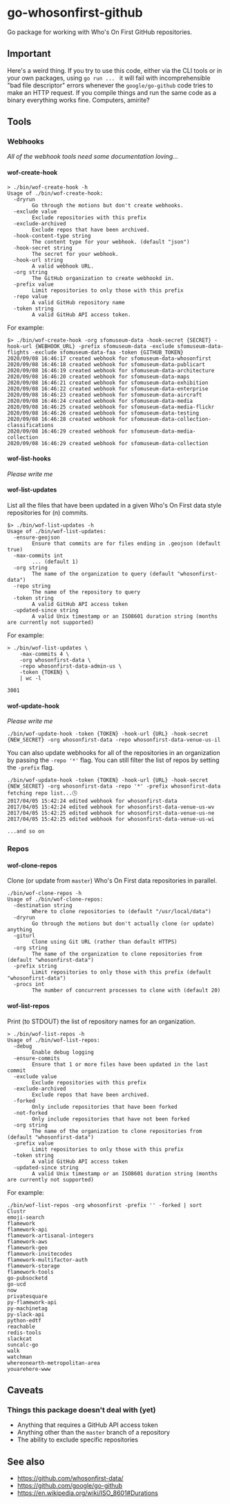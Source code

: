 # go-whosonfirst-github

Go package for working with Who's On First GitHub repositories.

## Important

Here's a weird thing. If you try to use this code, either via the CLI tools or in your own packages, using `go run ... ` it will fail with incomprehensible "bad file descriptor" errors whenever the `google/go-github` code tries to make an HTTP request. If you compile things and run the same code as a binary everything works fine. Computers, amirite?

## Tools

### Webhooks

_All of the webhook tools need some documentation loving..._

#### wof-create-hook

```
> ./bin/wof-create-hook -h
Usage of ./bin/wof-create-hook:
  -dryrun
    	Go through the motions but don't create webhooks.
  -exclude value
    	Exclude repositories with this prefix
  -exclude-archived
    	Exclude repos that have been archived.
  -hook-content-type string
    	The content type for your webhook. (default "json")
  -hook-secret string
    	The secret for your webhook.
  -hook-url string
    	A valid webhook URL.
  -org string
    	The GitHub organization to create webhookd in.
  -prefix value
    	Limit repositories to only those with this prefix
  -repo value
    	A valid GitHub repository name
  -token string
    	A valid GitHub API access token.
```

For example:

```
$> ./bin/wof-create-hook -org sfomuseum-data -hook-secret {SECRET} -hook-url {WEBHOOK_URL} -prefix sfomuseum-data -exclude sfomuseum-data-flights -exclude sfomuseum-data-faa -token {GITHUB_TOKEN}
2020/09/08 16:46:17 created webhook for sfomuseum-data-whosonfirst
2020/09/08 16:46:18 created webhook for sfomuseum-data-publicart
2020/09/08 16:46:19 created webhook for sfomuseum-data-architecture
2020/09/08 16:46:20 created webhook for sfomuseum-data-maps
2020/09/08 16:46:21 created webhook for sfomuseum-data-exhibition
2020/09/08 16:46:22 created webhook for sfomuseum-data-enterprise
2020/09/08 16:46:23 created webhook for sfomuseum-data-aircraft
2020/09/08 16:46:24 created webhook for sfomuseum-data-media
2020/09/08 16:46:25 created webhook for sfomuseum-data-media-flickr
2020/09/08 16:46:26 created webhook for sfomuseum-data-testing
2020/09/08 16:46:28 created webhook for sfomuseum-data-collection-classifications
2020/09/08 16:46:29 created webhook for sfomuseum-data-media-collection
2020/09/08 16:46:29 created webhook for sfomuseum-data-collection
```

#### wof-list-hooks

_Please write me_

#### wof-list-updates

List all the files that have been updated in a given Who's On First data style repositories for (n) commits.

```
$> ./bin/wof-list-updates -h
Usage of ./bin/wof-list-updates:
  -ensure-geojson
    	Ensure that commits are for files ending in .geojson (default true)
  -max-commits int
    	... (default 1)
  -org string
    	The name of the organization to query (default "whosonfirst-data")
  -repo string
    	The name of the repository to query
  -token string
    	A valid GitHub API access token
  -updated-since string
    	A valid Unix timestamp or an ISO8601 duration string (months are currently not supported)
```

For example:

```
> ./bin/wof-list-updates \
	-max-commits 4 \
	-org whosonfirst-data \
	-repo whosonfirst-data-admin-us \
	-token {TOKEN} \
    | wc -l
    
3001
```

#### wof-update-hook

_Please write me_

```
./bin/wof-update-hook -token {TOKEN} -hook-url {URL} -hook-secret {NEW_SECRET} -org whosonfirst-data -repo whosonfirst-data-venue-us-il
```

You can also update webhooks for all of the repositories in an organization by passing the `-repo '*'` flag. You can still filter the list of repos by setting the `-prefix` flag.

```
./bin/wof-update-hook -token {TOKEN} -hook-url {URL} -hook-secret {NEW_SECRET} -org whosonfirst-data -repo '*' -prefix whosonfirst-data
fetching repo list...🕓 
2017/04/05 15:42:24 edited webhook for whosonfirst-data
2017/04/05 15:42:24 edited webhook for whosonfirst-data-venue-us-wv
2017/04/05 15:42:25 edited webhook for whosonfirst-data-venue-us-ne
2017/04/05 15:42:25 edited webhook for whosonfirst-data-venue-us-wi

...and so on
```

### Repos

#### wof-clone-repos

Clone (or update from `master`) Who's On First data repositories in parallel.

```
./bin/wof-clone-repos -h
Usage of ./bin/wof-clone-repos:
  -destination string
    	Where to clone repositories to (default "/usr/local/data")
  -dryrun
    	Go through the motions but don't actually clone (or update) anything
  -giturl
    	Clone using Git URL (rather than default HTTPS)
  -org string
    	The name of the organization to clone repositories from (default "whosonfirst-data")
  -prefix string
    	Limit repositories to only those with this prefix (default "whosonfirst-data")
  -procs int
    	The number of concurrent processes to clone with (default 20)
```

#### wof-list-repos

Print (to STDOUT) the list of repository names for an organization.

```
> ./bin/wof-list-repos -h
Usage of ./bin/wof-list-repos:
  -debug
    	Enable debug logging
  -ensure-commits
    	Ensure that 1 or more files have been updated in the last commit
  -exclude value
    	Exclude repositories with this prefix
  -exclude-archived
    	Exclude repos that have been archived.
  -forked
    	Only include repositories that have been forked
  -not-forked
    	Only include repositories that have not been forked
  -org string
    	The name of the organization to clone repositories from (default "whosonfirst-data")
  -prefix value
    	Limit repositories to only those with this prefix
  -token string
    	A valid GitHub API access token
  -updated-since string
    	A valid Unix timestamp or an ISO8601 duration string (months are currently not supported)
```

For example:

```
./bin/wof-list-repos -org whosonfirst -prefix '' -forked | sort
Clustr
emoji-search
flamework
flamework-api
flamework-artisanal-integers
flamework-aws
flamework-geo
flamework-invitecodes
flamework-multifactor-auth
flamework-storage
flamework-tools
go-pubsocketd
go-ucd
now
privatesquare
py-flamework-api
py-machinetag
py-slack-api
python-edtf
reachable
redis-tools
slackcat
suncalc-go
walk
watchman
whereonearth-metropolitan-area
youarehere-www
```

## Caveats

### Things this package doesn't deal with (yet)

* Anything that requires a GitHub API access token
* Anything other than the `master` branch of a repository
* The ability to exclude specific repositories

## See also

* https://github.com/whosonfirst-data/
* https://github.com/google/go-github
* https://en.wikipedia.org/wiki/ISO_8601#Durations